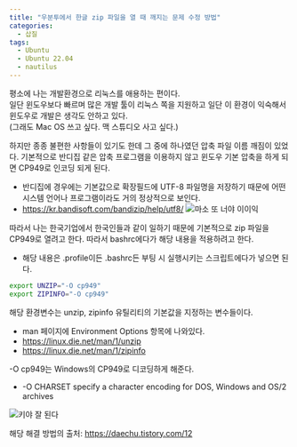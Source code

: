 ```yaml
---
title: "우분투에서 한글 zip 파일을 열 때 깨지는 문제 수정 방법"
categories:
  - 삽질
tags:
  - Ubuntu
  - Ubuntu 22.04
  - nautilus
---
```

평소에 나는 개발환경으로 리눅스를 애용하는 편이다.  
일단 윈도우보다 빠르며 많은 개발 툴이 리눅스 쪽을 지원하고 일단 이 환경이 익숙해서 윈도우로 개발은 생각도 안하고 있다.  
(그래도 Mac OS 쓰고 싶다. 맥 스튜디오 사고 싶다.)

하지만 종종 불편한 사항들이 있기도 한데 그 중에 하나였던 압축 파일 이름 깨짐이 있었다.
기본적으로 반디집 같은 압축 프로그램을 이용하지 않고 윈도우 기본 압축을 하게 되면 CP949로 인코딩 되게 된다.
- 반디집에 경우에는 기본값으로 확장필드에 UTF-8 파일명을 저장하기 때문에 어떤 시스템 언어나 프로그램이라도 거의 정상적으로 보인다.
- https://kr.bandisoft.com/bandizip/help/utf8/
![마소 또 너야 이이익]({{"/assets/images/2023-10-24-unzip_ecu_kr/hangul_crash.png"|https://epeng-dev.github.io}})


따라서 나는 한국기업에서 한국인들과 같이 일하기 때문에 기본적으로 zip 파일을 CP949로 열려고 한다. 따라서 bashrc에다가 해당 내용을 적용하려고 한다.
- 해당 내용은 .profile이든 .bashrc든 부팅 시 실행시키는 스크립트에다가 넣으면 된다.  

~~~~ bash
export UNZIP="-O cp949"
export ZIPINFO="-O cp949"
~~~~

해당 환경변수는 unzip, zipinfo 유틸리티의 기본값을 지정하는 변수들이다.
- man 페이지에 Environment Options 항목에 나와있다.
- https://linux.die.net/man/1/unzip
- https://linux.die.net/man/1/zipinfo

-O cp949는 Windows의 CP949로 디코딩하게 해준다.
- -O CHARSET  specify a character encoding for DOS, Windows and OS/2 archives

![키야 잘 된다]({{"/assets/images/2023-10-24-unzip_ecu_kr/hangul_success.png"|https://epeng-dev.github.io}})

해당 해결 방법의 출처: https://daechu.tistory.com/12